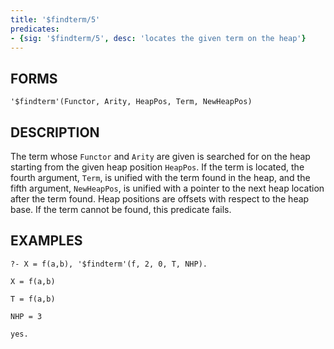 ```yaml
---
title: '$findterm/5'
predicates:
- {sig: '$findterm/5', desc: 'locates the given term on the heap'}
---
```


## FORMS
```
'$findterm'(Functor, Arity, HeapPos, Term, NewHeapPos)
```
## DESCRIPTION

The term whose `Functor` and `Arity` are given is searched for on the heap starting from the given heap position `HeapPos`. If the term is located, the fourth argument, `Term`, is unified with the term found in the heap, and the fifth argument, `NewHeapPos`, is unified with a pointer to the next heap location after the term found. Heap positions are offsets with respect to the heap base. If the term cannot be found, this predicate fails.

## EXAMPLES
```
?- X = f(a,b), '$findterm'(f, 2, 0, T, NHP).

X = f(a,b)

T = f(a,b)

NHP = 3

yes.
```

